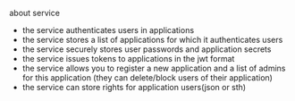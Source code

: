 about service
- the service authenticates users in applications
- the service stores a list of applications for which it authenticates users
- the service securely stores user passwords and application secrets
- the service issues tokens to applications in the jwt format
- the service allows you to register a new application and a list of admins for this application (they can delete/block users of their application)
- the service can store rights for application users(json or sth)